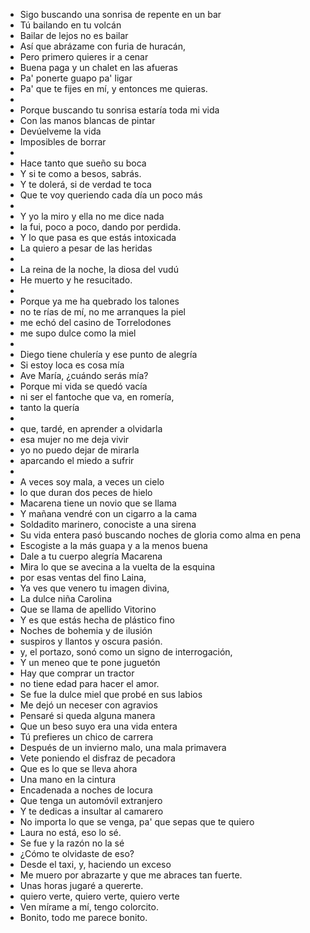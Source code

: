 - Sigo buscando una sonrisa de repente en un bar
- Tú bailando en tu volcán
- Bailar de lejos no es bailar
- Así que abrázame con furia de huracán,
- Pero primero quieres ir a cenar
- Buena paga y un chalet en las afueras
- Pa' ponerte guapo pa' ligar
- Pa' que te fijes en mí, y entonces me quieras.
-
- Porque buscando tu sonrisa estaría toda mi vida
- Con las manos blancas de pintar
- Devúelveme la vida
- Imposibles de borrar
-
- Hace tanto que sueño su boca
- Y si te como a besos, sabrás.
- Y te dolerá, si de verdad te toca
- Que te voy queriendo cada día un poco más
-
- Y yo la miro y ella no me dice nada
- la fui, poco a poco, dando por perdida.
- Y lo que pasa es que estás intoxicada
- La quiero a pesar de las heridas
-
- La reina de la noche, la diosa del vudú
- He muerto y he resucitado.
-
- Porque ya me ha quebrado los talones
- no te rías de mí, no me arranques la piel
- me echó del casino de Torrelodones
- me supo dulce como la miel
-
- Diego tiene chulería y ese punto de alegría
- Si estoy loca es cosa mía
- Ave María, ¿cuándo serás mía?
- Porque mi vida se quedó vacía
- ni ser el fantoche que va, en romería,
- tanto la quería
-
- que, tardé, en aprender a olvidarla
- esa mujer no me deja vivir
- yo no puedo dejar de mirarla
- aparcando el miedo a sufrir
-
- A veces soy mala, a veces un cielo
- lo que duran dos peces de hielo
- Macarena tiene un novio que se llama
- Y mañana vendré con un cigarro a la cama
- Soldadito marinero, conociste a una sirena
- Su vida entera pasó buscando noches de gloria como alma en pena
- Escogiste a la más guapa y a la menos buena
- Dale a tu cuerpo alegría Macarena
- Mira lo que se avecina a la vuelta de la esquina
- por esas ventas del fino Laina,
- Ya ves que venero tu imagen divina,
- La dulce niña Carolina
- Que se llama de apellido Vitorino
- Y es que estás hecha de plástico fino
- Noches de bohemia y de ilusión
- suspiros y llantos y oscura pasión.
- y, el portazo, sonó como un signo de interrogación,
- Y un meneo que te pone juguetón
- Hay que comprar un tractor
- no tiene edad para hacer el amor.
- Se fue la dulce miel que probé en sus labios
- Me dejó un neceser con agravios
- Pensaré si queda alguna manera
- Que un beso suyo era una vida entera
- Tú prefieres un chico de carrera
- Después de un invierno malo, una mala primavera
- Vete poniendo el disfraz de pecadora
- Que es lo que se lleva ahora
- Una mano en la cintura
- Encadenada a noches de locura
- Que tenga un automóvil extranjero
- Y te dedicas a insultar al camarero
- No importa lo que se venga, pa' que sepas que te quiero
- Laura no está, eso lo sé.
- Se fue y la razón no la sé
- ¿Cómo te olvidaste de eso?
- Desde el taxi, y, haciendo un exceso
- Me muero por abrazarte y que me abraces tan fuerte.
- Unas horas jugaré a quererte.
- quiero verte, quiero verte, quiero verte
- Ven mírame a mí, tengo colorcito.
- Bonito, todo me parece bonito.